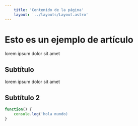 ```yaml
---
    title: 'Contenido de la página'
    layout: '../layouts/Layout.astro'
---
```


# Esto es un ejemplo de artículo

lorem ipsum dolor sit amet

## Subtítulo
lorem ipsum dolor sit amet

## Subtítulo 2
```javascript
function() {
    console.log('hola mundo)
}
```